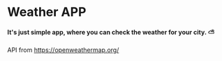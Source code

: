 # Weather APP

#### It's just simple app, where you can check the weather for your city. ⛅

API from https://openweathermap.org/
